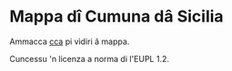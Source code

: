# Mappa dî Cumuna dâ Sicilia

Ammacca [cca](https://giancarloantonucci.github.io/mappa-sicilia/) pi vìdiri â mappa.

Cuncessu 'n licenza a norma di l'EUPL 1.2.
